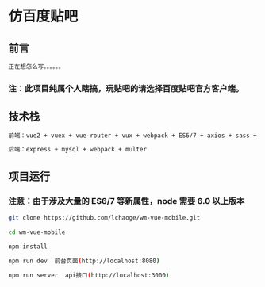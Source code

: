 # 仿百度贴吧

## 前言

``` bash
正在想怎么写。。。。。。
```

### 注：此项目纯属个人瞎搞，玩贴吧的请选择百度贴吧官方客户端。

> 

## 技术栈
``` bash
前端：vue2 + vuex + vue-router + vux + webpack + ES6/7 + axios + sass + flex 

后端：express + mysql + webpack + multer
```

## 项目运行

### 注意：由于涉及大量的 ES6/7 等新属性，node 需要 6.0 以上版本

``` bash
git clone https://github.com/lchaoge/wm-vue-mobile.git

cd wm-vue-mobile

npm install

npm run dev  前台页面(http://localhost:8080)

npm run server  api接口(http://localhost:3000)
```

